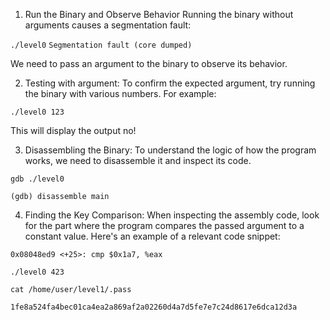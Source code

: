 
1. Run the Binary and Observe Behavior
Running the binary without arguments causes a segmentation fault:

```./level0```
```Segmentation fault (core dumped)```

We need to pass an argument to the binary to observe its behavior.


2. Testing with argument: To confirm the expected argument, try running the binary with various numbers. For example:

```./level0 123```

This will display the output no!

3. Disassembling the Binary: To understand the logic of how the program works, we need to disassemble it and inspect its code.

```gdb ./level0```

```(gdb) disassemble main```


4. Finding the Key Comparison: When inspecting the assembly code, look for the part where the program compares the passed argument to a constant value. Here's an example of a relevant code snippet:

```0x08048ed9 <+25>: cmp $0x1a7, %eax```

```./level0 423```

```cat /home/user/level1/.pass```

```1fe8a524fa4bec01ca4ea2a869af2a02260d4a7d5fe7e7c24d8617e6dca12d3a```


